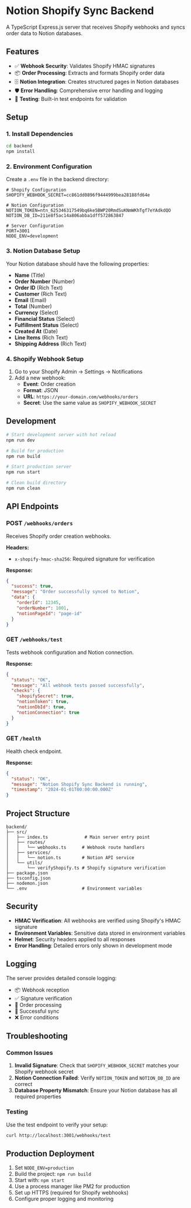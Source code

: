 # Notion Shopify Sync Backend

A TypeScript Express.js server that receives Shopify webhooks and syncs order data to Notion databases.

## Features

- ✅ **Webhook Security**: Validates Shopify HMAC signatures
- 📦 **Order Processing**: Extracts and formats Shopify order data
- 🗄️ **Notion Integration**: Creates structured pages in Notion databases
- 🛡️ **Error Handling**: Comprehensive error handling and logging
- 🧪 **Testing**: Built-in test endpoints for validation

## Setup

### 1. Install Dependencies

```bash
cd backend
npm install
```

### 2. Environment Configuration

Create a `.env` file in the backend directory:

```env
# Shopify Configuration
SHOPIFY_WEBHOOK_SECRET=cc861dd0896f9444999bea28188fd64e

# Notion Configuration
NOTION_TOKEN=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
NOTION_DB_ID=211e8f5ac14a806abba1dff572863847

# Server Configuration
PORT=3001
NODE_ENV=development
```

### 3. Notion Database Setup

Your Notion database should have the following properties:

- **Name** (Title)
- **Order Number** (Number)
- **Order ID** (Rich Text)
- **Customer** (Rich Text)
- **Email** (Email)
- **Total** (Number)
- **Currency** (Select)
- **Financial Status** (Select)
- **Fulfillment Status** (Select)
- **Created At** (Date)
- **Line Items** (Rich Text)
- **Shipping Address** (Rich Text)

### 4. Shopify Webhook Setup

1. Go to your Shopify Admin → Settings → Notifications
2. Add a new webhook:
   - **Event**: Order creation
   - **Format**: JSON
   - **URL**: `https://your-domain.com/webhooks/orders`
   - **Secret**: Use the same value as `SHOPIFY_WEBHOOK_SECRET`

## Development

```bash
# Start development server with hot reload
npm run dev

# Build for production
npm run build

# Start production server
npm run start

# Clean build directory
npm run clean
```

## API Endpoints

### POST `/webhooks/orders`
Receives Shopify order creation webhooks.

**Headers:**
- `x-shopify-hmac-sha256`: Required signature for verification

**Response:**
```json
{
  "success": true,
  "message": "Order successfully synced to Notion",
  "data": {
    "orderId": 12345,
    "orderNumber": 1001,
    "notionPageId": "page-id"
  }
}
```

### GET `/webhooks/test`
Tests webhook configuration and Notion connection.

**Response:**
```json
{
  "status": "OK",
  "message": "All webhook tests passed successfully",
  "checks": {
    "shopifySecret": true,
    "notionToken": true,
    "notionDbId": true,
    "notionConnection": true
  }
}
```

### GET `/health`
Health check endpoint.

**Response:**
```json
{
  "status": "OK",
  "message": "Notion Shopify Sync Backend is running",
  "timestamp": "2024-01-01T00:00:00.000Z"
}
```

## Project Structure

```
backend/
├── src/
│   ├── index.ts              # Main server entry point
│   ├── routes/
│   │   └── webhooks.ts      # Webhook route handlers
│   ├── services/
│   │   └── notion.ts        # Notion API service
│   └── utils/
│       └── verifyShopify.ts # Shopify signature verification
├── package.json
├── tsconfig.json
├── nodemon.json
└── .env                     # Environment variables
```

## Security

- **HMAC Verification**: All webhooks are verified using Shopify's HMAC signature
- **Environment Variables**: Sensitive data stored in environment variables
- **Helmet**: Security headers applied to all responses
- **Error Handling**: Detailed errors only shown in development mode

## Logging

The server provides detailed console logging:
- 📦 Webhook reception
- ✅ Signature verification
- 📝 Order processing
- 🎉 Successful sync
- ❌ Error conditions

## Troubleshooting

### Common Issues

1. **Invalid Signature**: Check that `SHOPIFY_WEBHOOK_SECRET` matches your Shopify webhook secret
2. **Notion Connection Failed**: Verify `NOTION_TOKEN` and `NOTION_DB_ID` are correct
3. **Database Property Mismatch**: Ensure your Notion database has all required properties

### Testing

Use the test endpoint to verify your setup:

```bash
curl http://localhost:3001/webhooks/test
```

## Production Deployment

1. Set `NODE_ENV=production`
2. Build the project: `npm run build`
3. Start with: `npm start`
4. Use a process manager like PM2 for production
5. Set up HTTPS (required for Shopify webhooks)
6. Configure proper logging and monitoring 